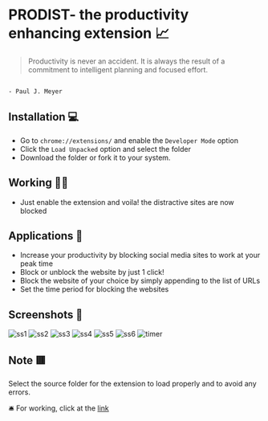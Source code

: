 # PRODIST- the productivity enhancing extension  📈


>Productivity is never an accident. It is always the result of a commitment to intelligent planning and focused effort.
                                                                                                                            
                                                                                             - Paul J. Meyer                    
                                               

## Installation 💻
- Go to  `chrome://extensions/` and enable the `Developer Mode` option
-  Click the `Load Unpacked` option and select the folder
-  Download the folder or fork it to your system.


## Working 👨‍💻 
- Just enable the extension and voila! the distractive sites are now blocked

## Applications 🔑 
- Increase your productivity by blocking social media sites to work at your peak time
- Block or unblock the website by just 1 click!
- Block the website of your choice by simply appending to the list of URLs
- Set the time period for blocking the websites

## Screenshots 👀
![ss1](https://user-images.githubusercontent.com/31816531/125030233-6fd09400-e0a8-11eb-9703-2d0ef9855d7f.png)
![ss2](https://user-images.githubusercontent.com/31816531/125030716-2cc2f080-e0a9-11eb-88bd-095dddab7090.png)
![ss3](https://user-images.githubusercontent.com/31816531/125030930-81ff0200-e0a9-11eb-985b-6572fb77a9ea.png)
![ss4](https://user-images.githubusercontent.com/31816531/125030956-8deac400-e0a9-11eb-8525-a038b69fa021.png)
![ss5](https://user-images.githubusercontent.com/31816531/125031000-9cd17680-e0a9-11eb-80cb-af54bbea653a.png)
![ss6](https://user-images.githubusercontent.com/31816531/125031025-a4911b00-e0a9-11eb-8e74-5fe2cad89b30.png)
![timer](https://user-images.githubusercontent.com/31816531/125156888-839df800-e185-11eb-92dc-375ea8b7223c.png)


## Note 🟥
Select the source folder for the extension to load properly and to avoid any errors.

🛎️ For working, click at the [link](https://www.youtube.com/watch?v=QQ0uwY55EPY)
